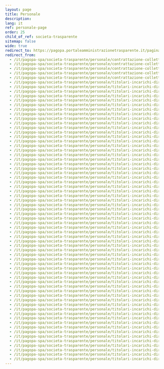 ```yaml
---
layout: page
title: Personale
description: 
lang: it
ref: personale-page
order: 25
child_of_ref: societa-trasparente
sitemap: false
wide: true
redirect_to: https://pagopa.portaleamministrazionetrasparente.it/pagina713_personale.html
redirect_from: 
  - /it/pagopa-spa/societa-trasparente/personale/contrattazione-collettiva/
  - /it/pagopa-spa/societa-trasparente/personale/contrattazione-collettiva/ccnl-dirigenti-rinnovo.pdf
  - /it/pagopa-spa/societa-trasparente/personale/contrattazione-collettiva/ccnl-dirigenti.pdf
  - /it/pagopa-spa/societa-trasparente/personale/contrattazione-collettiva/ccnl-quadri-impiegati-accordo-aumento.pdf
  - /it/pagopa-spa/societa-trasparente/personale/contrattazione-collettiva/ccnl-quadri-impiegati.pdf
  - /it/pagopa-spa/societa-trasparente/personale/titolari-incarichi-dirigenziali/
  - /it/pagopa-spa/societa-trasparente/personale/titolari-incarichi-dirigenziali/caligiuri/
  - /it/pagopa-spa/societa-trasparente/personale/titolari-incarichi-dirigenziali/caligiuri/art-14.pdf
  - /it/pagopa-spa/societa-trasparente/personale/titolari-incarichi-dirigenziali/caligiuri/art-20.pdf
  - /it/pagopa-spa/societa-trasparente/personale/titolari-incarichi-dirigenziali/caligiuri/compenso.pdf
  - /it/pagopa-spa/societa-trasparente/personale/titolari-incarichi-dirigenziali/caligiuri/curriculum.pdf
  - /it/pagopa-spa/societa-trasparente/personale/titolari-incarichi-dirigenziali/calvaresi/
  - /it/pagopa-spa/societa-trasparente/personale/titolari-incarichi-dirigenziali/calvaresi/art-14.pdf
  - /it/pagopa-spa/societa-trasparente/personale/titolari-incarichi-dirigenziali/calvaresi/art-20.pdf
  - /it/pagopa-spa/societa-trasparente/personale/titolari-incarichi-dirigenziali/calvaresi/compenso.pdf
  - /it/pagopa-spa/societa-trasparente/personale/titolari-incarichi-dirigenziali/calvaresi/curriculum.pdf
  - /it/pagopa-spa/societa-trasparente/personale/titolari-incarichi-dirigenziali/colonna/
  - /it/pagopa-spa/societa-trasparente/personale/titolari-incarichi-dirigenziali/colonna/art-14.pdf
  - /it/pagopa-spa/societa-trasparente/personale/titolari-incarichi-dirigenziali/colonna/art-20.pdf
  - /it/pagopa-spa/societa-trasparente/personale/titolari-incarichi-dirigenziali/colonna/compenso.pdf
  - /it/pagopa-spa/societa-trasparente/personale/titolari-incarichi-dirigenziali/colonna/curriculum.pdf
  - /it/pagopa-spa/societa-trasparente/personale/titolari-incarichi-dirigenziali/de-santi/
  - /it/pagopa-spa/societa-trasparente/personale/titolari-incarichi-dirigenziali/de-santi/art-14.pdf
  - /it/pagopa-spa/societa-trasparente/personale/titolari-incarichi-dirigenziali/de-santi/art-20.pdf
  - /it/pagopa-spa/societa-trasparente/personale/titolari-incarichi-dirigenziali/de-santi/compenso.pdf
  - /it/pagopa-spa/societa-trasparente/personale/titolari-incarichi-dirigenziali/de-santi/curriculum.pdf
  - /it/pagopa-spa/societa-trasparente/personale/titolari-incarichi-dirigenziali/fatarella/
  - /it/pagopa-spa/societa-trasparente/personale/titolari-incarichi-dirigenziali/fatarella/art-14.pdf
  - /it/pagopa-spa/societa-trasparente/personale/titolari-incarichi-dirigenziali/fatarella/art-20.pdf
  - /it/pagopa-spa/societa-trasparente/personale/titolari-incarichi-dirigenziali/fatarella/curriculum.pdf
  - /it/pagopa-spa/societa-trasparente/personale/titolari-incarichi-dirigenziali/feroldi/
  - /it/pagopa-spa/societa-trasparente/personale/titolari-incarichi-dirigenziali/feroldi/art-14.pdf
  - /it/pagopa-spa/societa-trasparente/personale/titolari-incarichi-dirigenziali/feroldi/art-20.pdf
  - /it/pagopa-spa/societa-trasparente/personale/titolari-incarichi-dirigenziali/feroldi/compenso.pdf
  - /it/pagopa-spa/societa-trasparente/personale/titolari-incarichi-dirigenziali/feroldi/curriculum.pdf
  - /it/pagopa-spa/societa-trasparente/personale/titolari-incarichi-dirigenziali/feroldi/emolumenti-2019.pdf
  - /it/pagopa-spa/societa-trasparente/personale/titolari-incarichi-dirigenziali/fornaro/
  - /it/pagopa-spa/societa-trasparente/personale/titolari-incarichi-dirigenziali/fornaro/art-14.pdf
  - /it/pagopa-spa/societa-trasparente/personale/titolari-incarichi-dirigenziali/fornaro/art-20.pdf
  - /it/pagopa-spa/societa-trasparente/personale/titolari-incarichi-dirigenziali/fornaro/compenso.pdf
  - /it/pagopa-spa/societa-trasparente/personale/titolari-incarichi-dirigenziali/fornaro/curriculum.pdf
  - /it/pagopa-spa/societa-trasparente/personale/titolari-incarichi-dirigenziali/fornaro/viaggi-missioni.pdf
  - /it/pagopa-spa/societa-trasparente/personale/titolari-incarichi-dirigenziali/gambardella/
  - /it/pagopa-spa/societa-trasparente/personale/titolari-incarichi-dirigenziali/gambardella/art-14.pdf
  - /it/pagopa-spa/societa-trasparente/personale/titolari-incarichi-dirigenziali/gambardella/art-20.pdf
  - /it/pagopa-spa/societa-trasparente/personale/titolari-incarichi-dirigenziali/gambardella/compenso.pdf
  - /it/pagopa-spa/societa-trasparente/personale/titolari-incarichi-dirigenziali/gambardella/curriculum.pdf
  - /it/pagopa-spa/societa-trasparente/personale/titolari-incarichi-dirigenziali/lucibello/
  - /it/pagopa-spa/societa-trasparente/personale/titolari-incarichi-dirigenziali/lucibello/art-14.pdf
  - /it/pagopa-spa/societa-trasparente/personale/titolari-incarichi-dirigenziali/lucibello/art-20.pdf
  - /it/pagopa-spa/societa-trasparente/personale/titolari-incarichi-dirigenziali/lucibello/compenso.pdf
  - /it/pagopa-spa/societa-trasparente/personale/titolari-incarichi-dirigenziali/lucibello/curriculum.pdf
  - /it/pagopa-spa/societa-trasparente/personale/titolari-incarichi-dirigenziali/menotti/
  - /it/pagopa-spa/societa-trasparente/personale/titolari-incarichi-dirigenziali/menotti/art-14.pdf
  - /it/pagopa-spa/societa-trasparente/personale/titolari-incarichi-dirigenziali/menotti/art-20.pdf
  - /it/pagopa-spa/societa-trasparente/personale/titolari-incarichi-dirigenziali/menotti/compenso.pdf
  - /it/pagopa-spa/societa-trasparente/personale/titolari-incarichi-dirigenziali/menotti/curriculum.pdf
  - /it/pagopa-spa/societa-trasparente/personale/titolari-incarichi-dirigenziali/quaglia/
  - /it/pagopa-spa/societa-trasparente/personale/titolari-incarichi-dirigenziali/quaglia/art-14.pdf
  - /it/pagopa-spa/societa-trasparente/personale/titolari-incarichi-dirigenziali/quaglia/art-20.pdf
  - /it/pagopa-spa/societa-trasparente/personale/titolari-incarichi-dirigenziali/quaglia/compenso.pdf
  - /it/pagopa-spa/societa-trasparente/personale/titolari-incarichi-dirigenziali/quaglia/curriculum.pdf
  - /it/pagopa-spa/societa-trasparente/personale/titolari-incarichi-dirigenziali/russo/
  - /it/pagopa-spa/societa-trasparente/personale/titolari-incarichi-dirigenziali/russo/art-14.pdf
  - /it/pagopa-spa/societa-trasparente/personale/titolari-incarichi-dirigenziali/russo/art-20.pdf
  - /it/pagopa-spa/societa-trasparente/personale/titolari-incarichi-dirigenziali/russo/compenso.pdf
  - /it/pagopa-spa/societa-trasparente/personale/titolari-incarichi-dirigenziali/russo/curriculum.pdf
---
```

